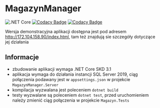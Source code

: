 # MagazynManager

![.NET Core](https://github.com/Saalin/MagazynManager/workflows/.NET%20Core/badge.svg)  [![Codacy Badge](https://api.codacy.com/project/badge/Coverage/7002a609712a4204ad8759825e7c8fe8)](https://www.codacy.com/manual/saalin/MagazynManager?utm_source=github.com&utm_medium=referral&utm_content=Saalin/MagazynManager&utm_campaign=Badge_Coverage)  [![Codacy Badge](https://api.codacy.com/project/badge/Grade/7002a609712a4204ad8759825e7c8fe8)](https://www.codacy.com/manual/saalin/MagazynManager?utm_source=github.com&amp;utm_medium=referral&amp;utm_content=Saalin/MagazynManager&amp;utm_campaign=Badge_Grade)

Wersja demonstracyjna aplikacji dostępna jest pod adresem http://172.104.158.90/index.html, tam też znajdują sie szczegóły dotyczące jej działania

## Informacje
  - zbudowanie aplikacji wymaga .NET Core SKD 3.1
  - aplikacja wymaga do działania instancji SQL Server 2019, ciąg połączenia podawany jest w `appsettings.json` w projekcie `MagazynManager.Server`
  - kompilacja wyzwalana jest poleceniem `dotnet build`
  - testy wyzwalane są poleceniem `dotnet test`, przed uruchomieniem należy zmienić ciąg połączenia w projekcie `Magazyn.Tests`
